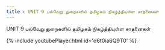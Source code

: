 ```yaml
---
title : UNIT 9 பல்வேறு துறைகளில் தமிழகம் நிகழ்த்தியுள்ள சாதனைகள்
---
```


UNIT 9 பல்வேறு துறைகளில் தமிழகம் நிகழ்த்தியுள்ள சாதனைகள்



{% include youtubePlayer.html id='d6t0ia6Q9T0' %}
